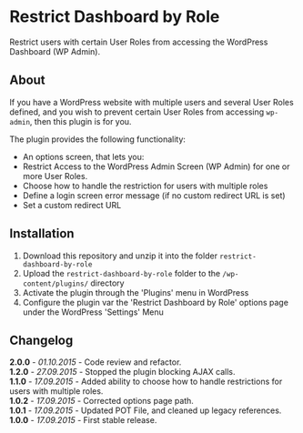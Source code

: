 # Restrict Dashboard by Role

Restrict users with certain User Roles from accessing the WordPress Dashboard (WP Admin).

## About

If you have a WordPress website with multiple users and several User Roles defined, and you wish to prevent certain User Roles from accessing `wp-admin`, then this plugin is for you.

The plugin provides the following functionality:

- An options screen, that lets you:
 - Restrict Access to the WordPress Admin Screen (WP Admin) for one or more User Roles.
 - Choose how to handle the restriction for users with multiple roles
 - Define a login screen error message (if no custom redirect URL is set)
 - Set a custom redirect URL

## Installation

1. Download this repository and unzip it into the folder `restrict-dashboard-by-role`
2. Upload the `restrict-dashboard-by-role` folder to the `/wp-content/plugins/` directory
3. Activate the plugin through the 'Plugins' menu in WordPress
4. Configure the plugin var the 'Restrict Dashboard by Role' options page under the WordPress 'Settings' Menu

## Changelog

**2.0.0** - *01.10.2015* - Code review and refactor.  
**1.2.0** - *27.09.2015* - Stopped the plugin blocking AJAX calls.  
**1.1.0** - *17.09.2015* - Added ability to choose how to handle restrictions for users with multiple roles.  
**1.0.2** - *17.09.2015* - Corrected options page path.  
**1.0.1** - *17.09.2015* - Updated POT File, and cleaned up legacy references.  
**1.0.0** - *17.09.2015* - First stable release.  
